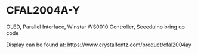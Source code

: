 # CFAL2004A-Y
OLED, Parallel Interface, Winstar WS0010 Controller, Seeeduino bring up code

Display can be found at:
https://www.crystalfontz.com/product/cfal2004ay
